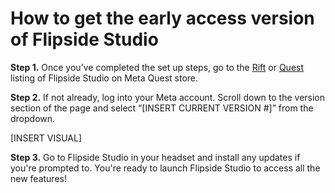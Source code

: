 # How to get the early access version of Flipside Studio

**Step 1.** Once you’ve completed the set up steps, go to the [Rift](https://www.oculus.com/experiences/rift/750910405009643/?utm_medium=oculusredirect&utm_source=www.flipsidexr.com&item_id=750910405009643&r=1) or [Quest](https://www.oculus.com/experiences/quest/2305425142915253/?utm_source=www.flipsidexr.com&utm_medium=oculusredirect&store=quest&item_id=2305425142915253&r=1) listing of Flipside Studio on Meta Quest store.

**Step 2.** If not already, log into your Meta account. Scroll down to the version section of the page and select “[INSERT CURRENT VERSION #]” from the dropdown.

[INSERT VISUAL]

**Step 3.** Go to Flipside Studio in your headset and install any updates if you're prompted to. You're ready to launch Flipside Studio to access all the new features!


